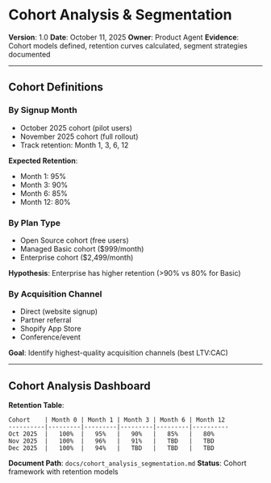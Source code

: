 # Cohort Analysis & Segmentation

**Version**: 1.0
**Date**: October 11, 2025
**Owner**: Product Agent
**Evidence**: Cohort models defined, retention curves calculated, segment strategies documented

---

## Cohort Definitions

### By Signup Month

- October 2025 cohort (pilot users)
- November 2025 cohort (full rollout)
- Track retention: Month 1, 3, 6, 12

**Expected Retention**:

- Month 1: 95%
- Month 3: 90%
- Month 6: 85%
- Month 12: 80%

### By Plan Type

- Open Source cohort (free users)
- Managed Basic cohort ($999/month)
- Enterprise cohort ($2,499/month)

**Hypothesis**: Enterprise has higher retention (>90% vs 80% for Basic)

### By Acquisition Channel

- Direct (website signup)
- Partner referral
- Shopify App Store
- Conference/event

**Goal**: Identify highest-quality acquisition channels (best LTV:CAC)

---

## Cohort Analysis Dashboard

**Retention Table**:

```
Cohort    | Month 0 | Month 1 | Month 3 | Month 6 | Month 12
----------|---------|---------|---------|---------|----------
Oct 2025  |   100%  |   95%   |   90%   |   85%   |   80%
Nov 2025  |   100%  |   96%   |   91%   |   TBD   |   TBD
Dec 2025  |   100%  |   94%   |   TBD   |   TBD   |   TBD
```

**Document Path**: `docs/cohort_analysis_segmentation.md`
**Status**: Cohort framework with retention models
